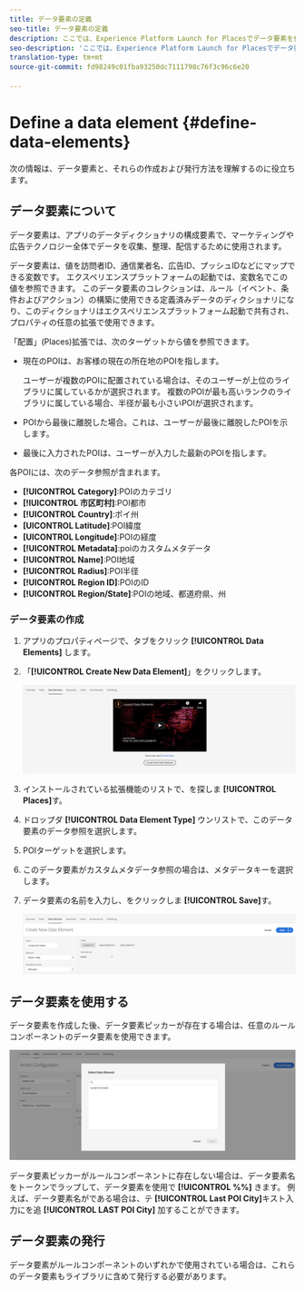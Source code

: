 ```yaml
---
title: データ要素の定義
seo-title: データ要素の定義
description: ここでは、Experience Platform Launch for Placesでデータ要素を作成、使用および公開する方法について説明します。
seo-description: 'ここでは、Experience Platform Launch for Placesでデータ要素を作成、使用および公開する方法について説明します。 '
translation-type: tm+mt
source-git-commit: fd98249c01fba93250dc7111798c76f3c96c6e20

---
```



# Define a data element {#define-data-elements}

次の情報は、データ要素と、それらの作成および発行方法を理解するのに役立ちます。

## データ要素について

データ要素は、アプリのデータディクショナリの構成要素で、マーケティングや広告テクノロジー全体でデータを収集、整理、配信するために使用されます。

データ要素は、値を訪問者ID、通信業者名、広告ID、プッシュIDなどにマップできる変数です。 エクスペリエンスプラットフォームの起動では、変数名でこの値を参照できます。 このデータ要素のコレクションは、ルール（イベント、条件およびアクション）の構築に使用できる定義済みデータのディクショナリになり、このディクショナリはエクスペリエンスプラットフォーム起動で共有され、プロパティの任意の拡張で使用できます。

「配置」(Places)拡張では、次のターゲットから値を参照できます。

* 現在のPOIは、お客様の現在の所在地のPOIを指します。

   ユーザーが複数のPOIに配置されている場合は、そのユーザーが上位のライブラリに属しているかが選択されます。 複数のPOIが最も高いランクのライブラリに属している場合、半径が最も小さいPOIが選択されます。
* POIから最後に離脱した場合。これは、ユーザーが最後に離脱したPOIを示します。
* 最後に入力されたPOIは、ユーザーが入力した最新のPOIを指します。

各POIには、次のデータ参照が含まれます。

* **[!UICONTROL Category]**:POIのカテゴリ
* **[!IUICONTROL 市区町村]**:POI都市
* **[!UICONTROL Country]**:ポイ州
* **[UICONTROL Latitude]**:POI緯度
* **[UICONTROL Longitude]**:POIの経度
* **[!UICONTROL Metadata]**:poiのカスタムメタデータ
* **[!UICONTROL Name]**:POI地域
* **[!UICONTROL Radius]**:POI半径
* **[!UICONTROL Region ID]**:POIのID
* **[!UICONTROL Region/State]**:POIの地域、都道府県、州

### データ要素の作成

1. アプリのプロパティページで、タブをクリック **[!UICONTROL Data Elements]** します。

2. 「**[!UICONTROL Create New Data Element]**」をクリックします。

   ![データ要素の作成](/help/assets/create-de-2-v3.png)

3. インストールされている拡張機能のリストで、を探しま **[!UICONTROL Places]**&#x200B;す。

4. ドロップダ **[!UICONTROL Data Element Type]** ウンリストで、このデータ要素のデータ参照を選択します。

5. POIターゲットを選択します。

6. このデータ要素がカスタムメタデータ参照の場合は、メタデータキーを選択します。

7. データ要素の名前を入力し、をクリックしま **[!UICONTROL Save]**&#x200B;す。

   ![データ要素の作成](/help/assets/create-de-7-v3.png)


## データ要素を使用する

データ要素を作成した後、データ要素ピッカーが存在する場合は、任意のルールコンポーネントのデータ要素を使用できます。

![データ要素の使用](/help/assets/use-de-v2.png)

データ要素ピッカーがルールコンポーネントに存在しない場合は、データ要素名をトークンでラップして、データ要素を使用で **[!UICONTROL %%]** きます。
例えば、データ要素名がである場合は、テ **[!UICONTROL Last POI City]**&#x200B;キスト入力にを追 **[!UICONTROL LAST POI City]** 加することができます。


## データ要素の発行

データ要素がルールコンポーネントのいずれかで使用されている場合は、これらのデータ要素もライブラリに含めて発行する必要があります。
